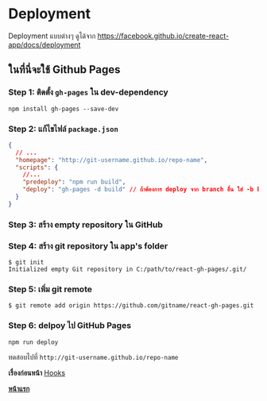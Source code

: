 # Deployment

Deployment แบบต่างๆ ดูได้จาก <https://facebook.github.io/create-react-app/docs/deployment>

## ในที่นี่จะใช้ Github Pages

### Step 1: ติดตั้ง `gh-pages` ใน dev-dependency

```unix
npm install gh-pages --save-dev
```

### Step 2: แก้ไขไฟล์ `package.json`

```json
{
  // ...
  "homepage": "http://git-username.github.io/repo-name",
  "scripts": {
    //...
    "predeploy": "npm run build",
    "deploy": "gh-pages -d build" // ถ้าต้องการ deploy จาก branch อื่น ใส่ -b branch-name ก่อน -d
  }
}
```

### Step 3: สร้าง empty repository ใน GitHub

### Step 4: สร้าง git repository ใน app's folder

```unix
$ git init
Initialized empty Git repository in C:/path/to/react-gh-pages/.git/
```

### Step 5: เพิ่ม git remote

```unix
$ git remote add origin https://github.com/gitname/react-gh-pages.git
```

### Step 6: delpoy ไป GitHub Pages

```unix
npm run deploy
```

ทดสอบไปที่ `http://git-username.github.io/repo-name`

**เรื่องก่อนหน้า** [Hooks](https://github.com/somprasongd/todo-react-app/tree/8-hooks)

**[หน้าแรก](https://github.com/somprasongd/todo-react-app)**
